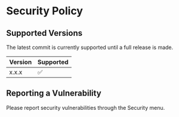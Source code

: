 # Security Policy

## Supported Versions

The latest commit is currently supported until a full release is made.

| Version | Supported          |
| ------- | ------------------ |
| x.x.x   | :white_check_mark: |

## Reporting a Vulnerability

Please report security vulnerabilities through the Security menu.
